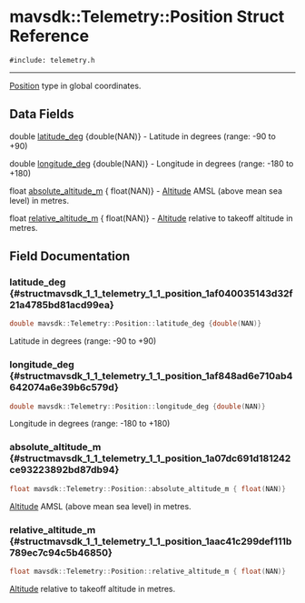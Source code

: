 # mavsdk::Telemetry::Position Struct Reference
`#include: telemetry.h`

----


[Position](structmavsdk_1_1_telemetry_1_1_position.md) type in global coordinates. 


## Data Fields


double [latitude_deg](#structmavsdk_1_1_telemetry_1_1_position_1af040035143d32f21a4785bd81acd99ea) {double(NAN)} - Latitude in degrees (range: -90 to +90)

double [longitude_deg](#structmavsdk_1_1_telemetry_1_1_position_1af848ad6e710ab4642074a6e39b6c579d) {double(NAN)} - Longitude in degrees (range: -180 to +180)

float [absolute_altitude_m](#structmavsdk_1_1_telemetry_1_1_position_1a07dc691d181242ce93223892bd87db94) { float(NAN)} - [Altitude](structmavsdk_1_1_telemetry_1_1_altitude.md) AMSL (above mean sea level) in metres.

float [relative_altitude_m](#structmavsdk_1_1_telemetry_1_1_position_1aac41c299def111b789ec7c94c5b46850) { float(NAN)} - [Altitude](structmavsdk_1_1_telemetry_1_1_altitude.md) relative to takeoff altitude in metres.


## Field Documentation


### latitude_deg {#structmavsdk_1_1_telemetry_1_1_position_1af040035143d32f21a4785bd81acd99ea}

```cpp
double mavsdk::Telemetry::Position::latitude_deg {double(NAN)}
```


Latitude in degrees (range: -90 to +90)


### longitude_deg {#structmavsdk_1_1_telemetry_1_1_position_1af848ad6e710ab4642074a6e39b6c579d}

```cpp
double mavsdk::Telemetry::Position::longitude_deg {double(NAN)}
```


Longitude in degrees (range: -180 to +180)


### absolute_altitude_m {#structmavsdk_1_1_telemetry_1_1_position_1a07dc691d181242ce93223892bd87db94}

```cpp
float mavsdk::Telemetry::Position::absolute_altitude_m { float(NAN)}
```


[Altitude](structmavsdk_1_1_telemetry_1_1_altitude.md) AMSL (above mean sea level) in metres.


### relative_altitude_m {#structmavsdk_1_1_telemetry_1_1_position_1aac41c299def111b789ec7c94c5b46850}

```cpp
float mavsdk::Telemetry::Position::relative_altitude_m { float(NAN)}
```


[Altitude](structmavsdk_1_1_telemetry_1_1_altitude.md) relative to takeoff altitude in metres.

